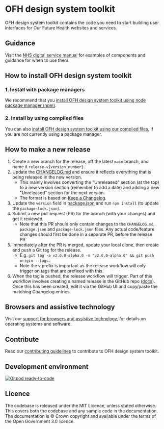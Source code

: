 # OFH design system toolkit

OFH design system toolkit contains the code you need to start building user interfaces for Our Future Health websites and services.

## Guidance

Visit the [NHS digital service manual](https://service-manual.nhs.uk/) for examples of components and guidance for when to use them.

## How to install OFH design system toolkit

### 1. Install with package managers

We recommend that you [install OFH design system toolkit using node package manager (npm)](/docs/installation/installing-with-npm.md).

### 2. Install by using compiled files

You can also [install OFH design system toolkit using our compiled files](/docs/installation/installing-compiled.md), if you are not currently using a package manager.

## How to make a new release

1. Create a new branch for the release, off the latest `main` branch, and name it `release-v{version_number}`.
1. Update the [CHANGELOG.md](CHANGELOG.md) and ensure it reflects everything that is being released in the new version.
    - This mainly involves converting the "Unreleased" section (at the top) to a new version section (remember to add a date) and adding a new "Unreleased" section for the next version.
    - The format is based on [Keep a Changelog](https://keepachangelog.com/en/1.0.0/).
1. Update the `version` field in [package.json](package.json) and run `npm install` (to update the `package-lock.json`).
1. Submit a new pull request (PR) for the branch (with your changes) and get it reviewed.
    - Note that this PR should only contain changes to the `CHANGELOG.md`, `package.json` and `package-lock.json` files. Any actual code/feature changes should first be done in a separate PR, before the release PR.
1. Immediately after the PR is merged, update your local clone, then create and push a Git tag for the release.
    - E.g. `git tag -a v2.0.0-alpha.0 -m "v2.0.0-alpha.0" && git push origin --tags`.
    - Note the `v` prefix is important as the release workflow will only trigger on tags that are prefixed with this.
1. When the tag is pushed, the release workflow will trigger. Part of this workflow involves creating a named release in the GitHub repo ([docs](https://docs.github.com/en/repositories/releasing-projects-on-github/about-releases)). Once this has been created, edit it via the GitHub UI and copy/paste the matching Changelog entries.

## Browsers and assistive technology

Visit our [support for browsers and assistive technology](/docs/contributing/browser-support.md), for details on operating systems and software.

## Contribute

Read our [contributing guidelines](CONTRIBUTING.md) to contribute to OFH design system toolkit.

## Development environment

[![Gitpod ready-to-code](https://img.shields.io/badge/Gitpod-ready--to--code-blue?logo=gitpod)](https://gitpod.io/#https://github.com/ourfuturehealth/design-system-toolkit)

## Licence

The codebase is released under the MIT Licence, unless stated otherwise. This covers both the codebase and any sample code in the documentation. The documentation is © Crown copyright and available under the terms of the Open Government 3.0 licence.
